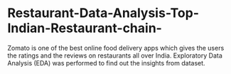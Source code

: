 # Restaurant-Data-Analysis-Top-Indian-Restaurant-chain-
Zomato is one of the best online food delivery apps which gives the users the ratings and the reviews on restaurants all over India.  Exploratory Data Analysis (EDA) was performed to find out the insights from dataset.
